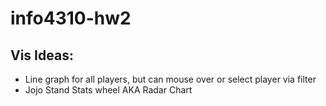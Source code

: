 # info4310-hw2

## Vis Ideas:
- Line graph for all players, but can mouse over or select player via filter
- Jojo Stand Stats wheel AKA Radar Chart